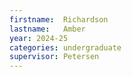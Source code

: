 ```yaml
---
firstname:  Richardson
lastname:   Amber
year: 2024-25
categories: undergraduate
supervisor: Petersen
---
```

